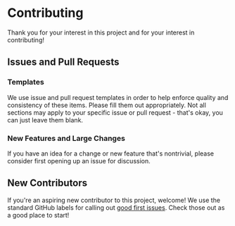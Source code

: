 # Contributing

Thank you for your interest in this project and for your interest in contributing!

## Issues and Pull Requests

### Templates

We use issue and pull request templates in order to help enforce quality and consistency of these items.
Please fill them out appropriately.
Not all sections may apply to your specific issue or pull request - that's okay, you can just leave them blank.

### New Features and Large Changes

If you have an idea for a change or new feature that's nontrivial, please consider first opening up an issue for discussion.

## New Contributors

If you're an aspiring new contributor to this project, welcome!
We use the standard GitHub labels for calling out [good first issues](https://github.com/containership/kubevm/labels/good%20first%20issue).
Check those out as a good place to start!
